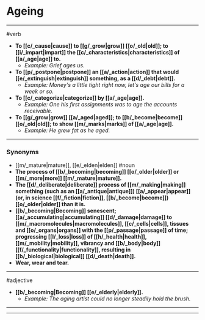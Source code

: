 # Ageing
---
#verb
- **To [[c/_cause|cause]] to [[g/_grow|grow]] [[o/_old|old]]; to [[i/_impart|impart]] the [[c/_characteristics|characteristics]] of [[a/_age|age]] to.**
	- _Example: Grief ages us._
- **To [[p/_postpone|postpone]] an [[a/_action|action]] that would [[e/_extinguish|extinguish]] something, as a [[d/_debt|debt]].**
	- _Example: Money's a little tight right now, let's age our bills for a week or so._
- **To [[c/_categorize|categorize]] by [[a/_age|age]].**
	- _Example: One his first assignments was to age the accounts receivable._
- **To [[g/_grow|grow]] [[a/_aged|aged]]; to [[b/_become|become]] [[o/_old|old]]; to show [[m/_marks|marks]] of [[a/_age|age]].**
	- _Example: He grew fat as he aged._
---
### Synonyms
- [[m/_mature|mature]], [[e/_elden|elden]]
#noun
- **The process of [[b/_becoming|becoming]] [[o/_older|older]] or [[m/_more|more]] [[m/_mature|mature]].**
- **The [[d/_deliberate|deliberate]] process of [[m/_making|making]] something (such as an [[a/_antique|antique]]) [[a/_appear|appear]] (or, in science [[f/_fiction|fiction]], [[b/_become|become]]) [[o/_older|older]] than it is.**
- **[[b/_becoming|Becoming]] senescent; [[a/_accumulating|accumulating]] [[d/_damage|damage]] to [[m/_macromolecules|macromolecules]], [[c/_cells|cells]], tissues and [[o/_organs|organs]] with the [[p/_passage|passage]] of time; progressing [[l/_loss|loss]] of [[h/_health|health]], [[m/_mobility|mobility]], vibrancy and [[b/_body|body]] [[f/_functionality|functionality]], resulting in [[b/_biological|biological]] [[d/_death|death]].**
- **Wear, wear and tear.**
---
#adjective
- **[[b/_becoming|Becoming]] [[e/_elderly|elderly]].**
	- _Example: The aging artist could no longer steadily hold the brush._
---
---

